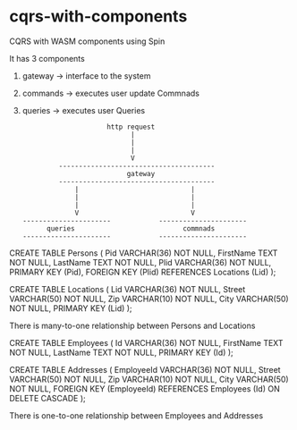 # cqrs-with-components
CQRS with WASM components using Spin

It has 3 components

1. gateway -> interface to the system

2. commands -> executes user update Commnads

3. queries -> executes user Queries


                            http request
                                  |
                                  |
                                  |
                                  V
                ---------------------------------------
                                 gateway 
                ---------------------------------------
                    |                            |
                    |                            |
                    |                            |
                    V                            V
       ----------------------            ----------------------
             queries                           commnads
       ----------------------            ----------------------

CREATE TABLE Persons (
    Pid VARCHAR(36) NOT NULL, 
    FirstName TEXT NOT NULL, 
    LastName TEXT NOT NULL,
    Plid VARCHAR(36) NOT NULL,
    PRIMARY KEY (Pid),
    FOREIGN KEY (Plid) REFERENCES Locations (Lid)
);

CREATE TABLE Locations (
    Lid VARCHAR(36) NOT NULL,
    Street VARCHAR(50) NOT NULL,
    Zip VARCHAR(10) NOT NULL,
    City VARCHAR(50) NOT NULL,
    PRIMARY KEY (Lid)
);

There is many-to-one relationship between Persons and Locations

CREATE TABLE Employees (
    Id VARCHAR(36) NOT NULL, 
    FirstName TEXT NOT NULL, 
    LastName TEXT NOT NULL,
    PRIMARY KEY (Id)
);

CREATE TABLE Addresses (
    EmployeeId VARCHAR(36) NOT NULL,
    Street VARCHAR(50) NOT NULL,
    Zip VARCHAR(10) NOT NULL,
    City VARCHAR(50) NOT NULL,
    FOREIGN KEY (EmployeeId) REFERENCES Employees (Id)
        ON DELETE CASCADE
);

There is one-to-one relationship between Employees and Addresses